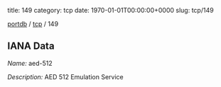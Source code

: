 title: 149
category: tcp
date: 1970-01-01T00:00:00+0000
slug: tcp/149

[portdb](/) / [tcp](/category/tcp.html) / 149


## IANA Data

_Name:_ aed-512

_Description:_ AED 512 Emulation Service

